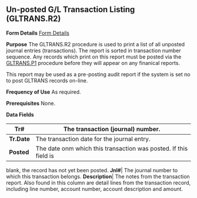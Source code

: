 ## Un-posted G/L Transaction Listing (GLTRANS.R2)
<PageHeader />

**Form Details**
[Form Details](../GLTRANS-R2-1/README.md)

**Purpose**
The GLTRANS.R2 procedure is used to print a list of all unposted journal
entries (transactions). The report is sorted in transaction number sequence.
Any records which print on this report must be posted via the
[GLTRANS.P1](../GLTRANS-P1/README.md) procedure before they will appear on any
finanical reports.

This report may be used as a pre-posting audit report if the system is set no
to post GLTRANS records on-line.

**Frequency of Use**
As required.

**Prerequisites**
None.

**Data Fields**

| **Tr#**     | The transaction (journal) number.                                |
| ----------- | ---------------------------------------------------------------- |
| **Tr.Date** | The transaction date for the journal entry.                      |
| **Posted**  | The date onm which this transaction was posted. If this field is |
blank, the record has not yet been posted.
**Jnl#**|  The journal number to which this transaction belongs.
**Description**|  The notes from the transaction report. Also found in this
column are detail lines from the transaction record, including line number,
account number, account description and amount.

<badge text= "Version 8.10.57 " vertical="middle" />

<PageFooter />

